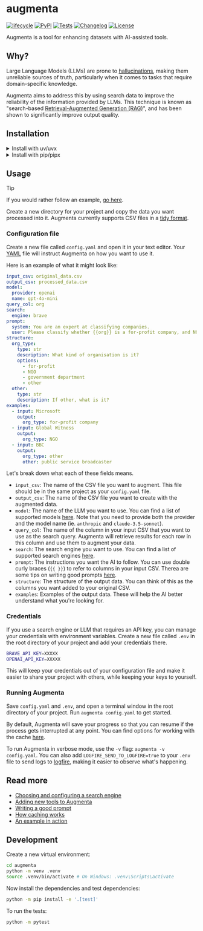# augmenta

[![lifecycle](https://img.shields.io/badge/lifecycle-experimental-orange.svg)](https://www.tidyverse.org/lifecycle/#experimental)
[![PyPI](https://img.shields.io/pypi/v/augmenta.svg)](https://pypi.org/project/augmenta/)
[![Tests](https://github.com/Global-Witness/augmenta/actions/workflows/test.yml/badge.svg)](https://github.com/Global-Witness/augmenta/actions/workflows/test.yml)
[![Changelog](https://img.shields.io/github/v/release/Global-Witness/augmenta?include_prereleases&label=changelog)](https://github.com/Global-Witness/augmenta/releases)
[![License](https://img.shields.io/badge/license-Apache%202.0-blue.svg)](https://github.com/Global-Witness/augmenta/blob/main/LICENSE)

Augmenta is a tool for enhancing datasets with AI-assisted tools.

## Why?

Large Language Models (LLMs) are prone to [hallucinations](https://en.wikipedia.org/wiki/Hallucination_(artificial_intelligence)), making them unreliable sources of truth, particularly when it comes to tasks that require domain-specific knowledge.

Augmenta aims to address this by using search data to improve the reliability of the information provided by LLMs. This technique is known as "search-based [Retrieval-Augmented Generation (RAG)](https://en.wikipedia.org/wiki/Retrieval-augmented_generation)", and has been shown to significantly improve output quality.

## Installation

<details>

<summary>Install with uv/uvx</summary>

If you're using [uv](https://docs.astral.sh/uv/), open your terminal and run the following command to install Augmenta:

```bash
uvx install git+https://github.com/Global-Witness/augmenta.git
```

You may wish to do this in a virtual environment to avoid conflicts with other Python packages. This will limit Augmenta's scope to the current directory.

```bash
uv venv
source .venv/bin/activate # On Windows: .venv\Scripts\activate
uv pip install git+https://github.com/Global-Witness/augmenta.git
```

</details>

<details>

<summary>Install with pip/pipx</summary>

First, make sure you have Python 3.10 or later and [`pipx`](https://pipx.pypa.io/latest/installation/#installing-pipx) installed on your computer.

Then, open your terminal and run the following command to install Augmenta:

```bash
pipx install git+https://github.com/Global-Witness/augmenta.git
```

You may wish to do this in a virtual environment to avoid conflicts with other Python packages. This will limit Augmenta's scope to the current directory.

```bash
python -m venv .venv
source .venv/bin/activate # On Windows: .venv\Scripts\activate
pip install git+https://github.com/Global-Witness/augmenta.git
```

</details>


## Usage

> [!TIP]
> If you would rather follow an example, [go here](/docs/examples/donations/README.md).

Create a new directory for your project and copy the data you want processed into it. Augmenta currently supports CSV files in a [tidy format](https://research-hub.auckland.ac.nz/managing-research-data/organising-and-describing-data/tidy-data).

### Configuration file

Create a new file called `config.yaml` and open it in your text editor. Your [YAML](https://en.wikipedia.org/wiki/YAML) file will instruct Augmenta on how you want to use it.

Here is an example of what it might look like:

```yaml
input_csv: original_data.csv
output_csv: processed_data.csv
model:
  provider: openai
  name: gpt-4o-mini
query_col: org
search:
  engine: brave
prompt:
  system: You are an expert at classifying companies.
  user: Please classify whether {{org}} is a for-profit company, and NGO, a government department, or something else.
structure:
  org_type:
    type: str
    description: What kind of organisation is it?
    options:
      - for-profit
      - NGO
      - government department
      - other
  other:
    type: str
    description: If other, what is it?
examples:
  - input: Microsoft
    output:
      org_type: for-profit company
  - input: Global Witness
    output:
      org_type: NGO
  - input: BBC
    output:
      org_type: other
      other: public service broadcaster
```

Let's break down what each of these fields means.

- `input_csv`: The name of the CSV file you want to augment. This file should be in the same project as your `config.yaml` file.
- `output_csv`: The name of the CSV file you want to create with the augmented data.
- `model`: The name of the LLM you want to use. You can find a list of supported models [here](https://ai.pydantic.dev/models/). Note that you need to provide both the provider and the model name (ie. `anthropic` and `claude-3.5-sonnet`).
- `query_col`: The name of the column in your input CSV that you want to use as the search query. Augmenta will retrieve results for each row in this column and use them to augment your data.
- `search`: The search engine you want to use. You can find a list of supported search engines [here](/docs/search.md).
- `prompt`: The instructions you want the AI to follow. You can use double curly braces (`{{ }}`) to refer to columns in your input CSV. Therea are some tips on writing good prompts [here](docs/prompt.md).
- `structure`: The structure of the output data. You can think of this as the columns you want added to your original CSV.
- `examples`: Examples of the output data. These will help the AI better understand what you're looking for.

### Credentials

If you use a search engine or LLM that requires an API key, you can manage your credentials with environment variables. Create a new file called `.env` in the root directory of your project and add your credentials there.

```bash
BRAVE_API_KEY=XXXXX
OPENAI_API_KEY=XXXXX
```

This will keep your credentials out of your configuration file and make it easier to share your project with others, while keeping your keys to yourself.

### Running Augmenta

Save `config.yaml` and `.env`, and open a terminal window in the root directory of your project. Run `augmenta config.yaml` to get started.

By default, Augmenta will save your progress so that you can resume if the process gets interrupted at any point. You can find options for working with the cache [here](docs/cache.md).

To run Augmenta in verbose mode, use the `-v` flag: `augmenta -v config.yaml`. You can also add `LOGFIRE_SEND_TO_LOGFIRE=true` to your `.env` file to send logs to [logfire](https://logfire.pydantic.dev/), making it easier to observe what's happening.

## Read more

- [Choosing and configuring a search engine](/docs/search.md)
- [Adding new tools to Augmenta](/docs/tools.md)
- [Writing a good prompt](/docs/prompt.md)
- [How caching works](/docs/cache.md)
- [An example in action](/docs/examples/donations/README.md)

## Development

Create a new virtual environment:

```bash
cd augmenta
python -m venv .venv
source .venv/bin/activate # On Windows: .venv\Scripts\activate
```

Now install the dependencies and test dependencies:

```bash
python -m pip install -e '.[test]'
```

To run the tests:

```bash
python -m pytest
```